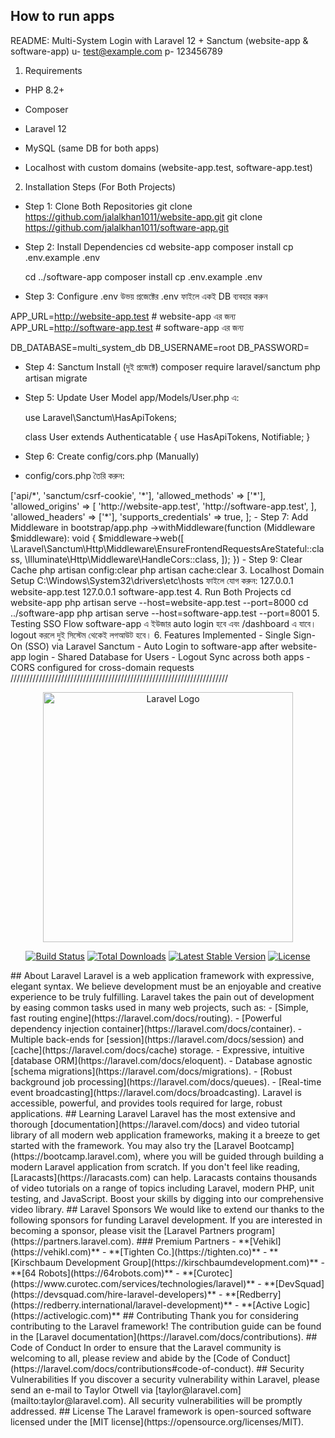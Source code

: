 ## How to run apps
README: Multi-System Login with Laravel 12 + Sanctum (website-app & software-app)
u- test@example.com
p- 123456789

 1. Requirements
- PHP 8.2+

- Composer

- Laravel 12

- MySQL (same DB for both apps)

- Localhost with custom domains (website-app.test, software-app.test)

2. Installation Steps (For Both Projects)
- Step 1: Clone Both Repositories 
   git clone https://github.com/jalalkhan1011/website-app.git
   git clone https://github.com/jalalkhan1011/software-app.git

- Step 2: Install Dependencies
  cd website-app
  composer install
  cp .env.example .env

  cd ../software-app
  composer install
  cp .env.example .env

- Step 3: Configure .env
উভয় প্রজেক্টের .env ফাইলে একই DB ব্যবহার করুন

 APP_URL=http://website-app.test  # website-app এর জন্য
 APP_URL=http://software-app.test # software-app এর জন্য

 DB_DATABASE=multi_system_db
 DB_USERNAME=root
 DB_PASSWORD=

- Step 4: Sanctum Install (দুই প্রজেক্টে)
  composer require laravel/sanctum
  php artisan migrate

- Step 5: Update User Model
  app/Models/User.php এ:

  use Laravel\Sanctum\HasApiTokens;

  class User extends Authenticatable
  {
    use HasApiTokens, Notifiable;
  }

- Step 6: Create config/cors.php (Manually)
- config/cors.php তৈরি করুন:

<?php

return [
    'paths' => ['api/*', 'sanctum/csrf-cookie', '*'],

    'allowed_methods' => ['*'],

    'allowed_origins' => [
        'http://website-app.test',
        'http://software-app.test',
    ],

    'allowed_headers' => ['*'],
    'supports_credentials' => true,
];

- Step 7: Add Middleware in bootstrap/app.php

->withMiddleware(function (Middleware $middleware): void {
    $middleware->web([
        \Laravel\Sanctum\Http\Middleware\EnsureFrontendRequestsAreStateful::class,
        \Illuminate\Http\Middleware\HandleCors::class,
    ]);
})

- Step 9: Clear Cache
php artisan config:clear
php artisan cache:clear

3. Localhost Domain Setup
C:\Windows\System32\drivers\etc\hosts ফাইলে যোগ করুন:
127.0.0.1 website-app.test
127.0.0.1 software-app.test

4. Run Both Projects
cd website-app
php artisan serve --host=website-app.test --port=8000

cd ../software-app
php artisan serve --host=software-app.test --port=8001

5. Testing SSO Flow
software-app এ ইউজার auto login হবে এবং /dashboard এ যাবে।
logout করলে দুই সিস্টেম থেকেই লগআউট হবে।

6. Features Implemented
- Single Sign-On (SSO) via Laravel Sanctum
- Auto Login to software-app after website-app login
- Shared Database for Users
- Logout Sync across both apps
- CORS configured for cross-domain requests

/////////////////////////////////////////////////////////////////////
<p align="center"><a href="https://laravel.com" target="_blank"><img src="https://raw.githubusercontent.com/laravel/art/master/logo-lockup/5%20SVG/2%20CMYK/1%20Full%20Color/laravel-logolockup-cmyk-red.svg" width="400" alt="Laravel Logo"></a></p>

<p align="center">
<a href="https://github.com/laravel/framework/actions"><img src="https://github.com/laravel/framework/workflows/tests/badge.svg" alt="Build Status"></a>
<a href="https://packagist.org/packages/laravel/framework"><img src="https://img.shields.io/packagist/dt/laravel/framework" alt="Total Downloads"></a>
<a href="https://packagist.org/packages/laravel/framework"><img src="https://img.shields.io/packagist/v/laravel/framework" alt="Latest Stable Version"></a>
<a href="https://packagist.org/packages/laravel/framework"><img src="https://img.shields.io/packagist/l/laravel/framework" alt="License"></a>
</p>

## About Laravel

Laravel is a web application framework with expressive, elegant syntax. We believe development must be an enjoyable and creative experience to be truly fulfilling. Laravel takes the pain out of development by easing common tasks used in many web projects, such as:

- [Simple, fast routing engine](https://laravel.com/docs/routing).
- [Powerful dependency injection container](https://laravel.com/docs/container).
- Multiple back-ends for [session](https://laravel.com/docs/session) and [cache](https://laravel.com/docs/cache) storage.
- Expressive, intuitive [database ORM](https://laravel.com/docs/eloquent).
- Database agnostic [schema migrations](https://laravel.com/docs/migrations).
- [Robust background job processing](https://laravel.com/docs/queues).
- [Real-time event broadcasting](https://laravel.com/docs/broadcasting).

Laravel is accessible, powerful, and provides tools required for large, robust applications.

## Learning Laravel

Laravel has the most extensive and thorough [documentation](https://laravel.com/docs) and video tutorial library of all modern web application frameworks, making it a breeze to get started with the framework.

You may also try the [Laravel Bootcamp](https://bootcamp.laravel.com), where you will be guided through building a modern Laravel application from scratch.

If you don't feel like reading, [Laracasts](https://laracasts.com) can help. Laracasts contains thousands of video tutorials on a range of topics including Laravel, modern PHP, unit testing, and JavaScript. Boost your skills by digging into our comprehensive video library.

## Laravel Sponsors

We would like to extend our thanks to the following sponsors for funding Laravel development. If you are interested in becoming a sponsor, please visit the [Laravel Partners program](https://partners.laravel.com).

### Premium Partners

- **[Vehikl](https://vehikl.com)**
- **[Tighten Co.](https://tighten.co)**
- **[Kirschbaum Development Group](https://kirschbaumdevelopment.com)**
- **[64 Robots](https://64robots.com)**
- **[Curotec](https://www.curotec.com/services/technologies/laravel)**
- **[DevSquad](https://devsquad.com/hire-laravel-developers)**
- **[Redberry](https://redberry.international/laravel-development)**
- **[Active Logic](https://activelogic.com)**

## Contributing

Thank you for considering contributing to the Laravel framework! The contribution guide can be found in the [Laravel documentation](https://laravel.com/docs/contributions).

## Code of Conduct

In order to ensure that the Laravel community is welcoming to all, please review and abide by the [Code of Conduct](https://laravel.com/docs/contributions#code-of-conduct).

## Security Vulnerabilities

If you discover a security vulnerability within Laravel, please send an e-mail to Taylor Otwell via [taylor@laravel.com](mailto:taylor@laravel.com). All security vulnerabilities will be promptly addressed.

## License

The Laravel framework is open-sourced software licensed under the [MIT license](https://opensource.org/licenses/MIT).

